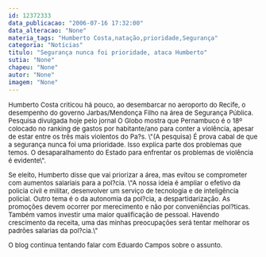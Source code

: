 ```yaml
---
id: 12372333
data_publicacao: "2006-07-16 17:32:00"
data_alteracao: "None"
materia_tags: "Humberto Costa,natação,prioridade,Segurança"
categoria: "Notícias"
titulo: "Segurança nunca foi prioridade, ataca Humberto"
sutia: "None"
chapeu: "None"
autor: "None"
imagem: "None"
---
```

<p><FONT size=2></p>
<p><P>Humberto Costa criticou há pouco, ao desembarcar no aeroporto do Recife, o desempenho do governo Jarbas/Mendonça Filho na área de Segurança Pública. Pesquisa divulgada hoje pelo jornal O Globo mostra que Pernambuco é o 18º colocado no ranking de gastos por habitante/ano para conter a violência, apesar de estar entre os três mais violentos do Pa?s. \"(A pesquisa) É prova cabal de que a segurança nunca foi uma prioridade. Isso explica parte dos problemas que temos. O desaparalhamento do Estado para enfrentar os problemas de violência é evidente\". </P></p>
<p><P>Se eleito, Humberto disse que vai priorizar a área, mas evitou se comprometer com aumentos salariais para a pol?cia. \"A nossa ideia é ampliar o efetivo da policia civil e militar, desenvolver um serviço de tecnologia e de inteligência policial. Outro tema é o da autonomia da pol?cia, a despartidarização. As promoções devem ocorrer por merecimento e não por conveniências pol?ticas. Também vamos investir uma maior qualificação de pessoal. Havendo crescimento da receita, uma das minhas preocupações será tentar melhorar os padrões salarias da pol?cia.\"</P></p>
<p><P>O blog continua tentando falar com Eduardo Campos sobre o assunto.</P></FONT> </p>
